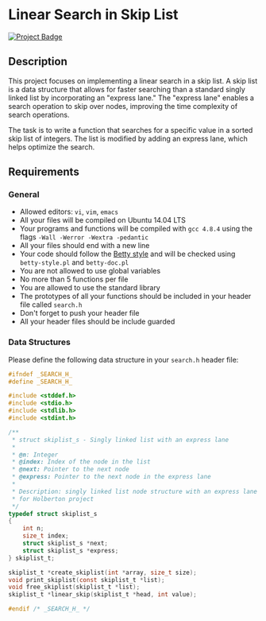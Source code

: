 # Linear Search in Skip List
[![Project Badge](https://img.shields.io/badge/Progress-0%25-red)](https://www.holbertonschool.com)

## Description

This project focuses on implementing a linear search in a skip list. A skip list is a data structure that allows for faster searching than a standard singly linked list by incorporating an "express lane." The "express lane" enables a search operation to skip over nodes, improving the time complexity of search operations.

The task is to write a function that searches for a specific value in a sorted skip list of integers. The list is modified by adding an express lane, which helps optimize the search.

## Requirements

### General

- Allowed editors: `vi`, `vim`, `emacs`
- All your files will be compiled on Ubuntu 14.04 LTS
- Your programs and functions will be compiled with `gcc 4.8.4` using the flags `-Wall -Werror -Wextra -pedantic`
- All your files should end with a new line
- Your code should follow the [Betty style](https://github.com/holbertonschool/Betty) and will be checked using `betty-style.pl` and `betty-doc.pl`
- You are not allowed to use global variables
- No more than 5 functions per file
- You are allowed to use the standard library
- The prototypes of all your functions should be included in your header file called `search.h`
- Don't forget to push your header file
- All your header files should be include guarded

### Data Structures

Please define the following data structure in your `search.h` header file:

```c
#ifndef _SEARCH_H_
#define _SEARCH_H_

#include <stddef.h>
#include <stdio.h>
#include <stdlib.h>
#include <stdint.h>

/**
 * struct skiplist_s - Singly linked list with an express lane
 *
 * @n: Integer
 * @index: Index of the node in the list
 * @next: Pointer to the next node
 * @express: Pointer to the next node in the express lane
 *
 * Description: singly linked list node structure with an express lane
 * for Holberton project
 */
typedef struct skiplist_s
{
    int n;
    size_t index;
    struct skiplist_s *next;
    struct skiplist_s *express;
} skiplist_t;

skiplist_t *create_skiplist(int *array, size_t size);
void print_skiplist(const skiplist_t *list);
void free_skiplist(skiplist_t *list);
skiplist_t *linear_skip(skiplist_t *head, int value);

#endif /* _SEARCH_H_ */
